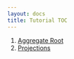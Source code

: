 ```yaml
---
layout: docs
title: Tutorial TOC
---
```


1. [Aggregate Root](aggregate-root.html)
2. [Projections](projections.html)
